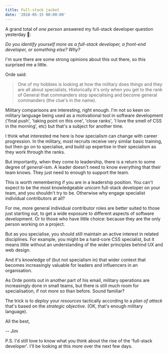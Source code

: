 ```yaml
---
title: Full-stack jacket
date: '2018-05-15 00:00:00'
---
```


A grand total of _one person_ answered my full-stack developer question yesterday 🐼:

_Do you identify yourself more as a full-stack developer, a front-end developer, or something else? Why?_

I'm sure there are some strong opinions about this out there, so this surprised me a little.

Orde said:

> One of my hobbies is looking at how the military does things and they are all about specialists. Historically it's only when you get to the rank of General that commanders stop specialising and become general commanders (the clue's in the name).

Military comparisons are interesting, right enough. I'm not so keen on military language being used as a motivational tool in software development ('final push', 'taking point on this one', 'close ranks', 'I love the smell of CSS in the morning', etc) but that's a subject for another time.

I think what interested me here is how specialism can change with career progression. In the military, most recruits receive very similar basic training, but then go on to specialise, and build up expertise in their specialism as they work through the ranks.

But importantly, when they come to leadership, there is a return to some degree of _general_-ism. A leader doesn't need to know everything that their team knows. They just need to enough to support the team.

This is worth remembering if you are in a leadership position. You can't expect to be the most knowledgeable unicorn full-stack developer on your team, and you shouldn't try to be. Otherwise why engage specialist individual contributors at all?

For me, more general individual contributor roles are better suited to those just starting out, to get a wide exposure to different aspects of software development. Or to those who have little choice: because they are the only person working on a project.

But as you specialise, you should still maintain an active interest in related disciplines. For example, you might be a hard-core CSS specialist, but it means little without an understanding of the wider principles behind UX and web design.

And it's knowledge of (but not specialism in) that wider context that becomes increasingly valuable for leaders and influencers in an organisation.

As Orde points out in another part of his email, military operations are increasingly done in small teams, but there is still much room for specialisation, if not more so than before. Sound familiar?

The trick is to _deploy_ your _resources_ tactically according to a _plan of attack_ that's based on the _strategic objective_. (OK, that's enough military language).

All the best,

-- Jim

P.S. I'd still love to know what you think about the rise of the 'full-stack developer'. I'll be looking at this more over the next few days.
